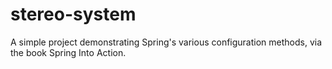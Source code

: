 # stereo-system
A simple project demonstrating Spring's various configuration methods, via the book Spring Into Action.
